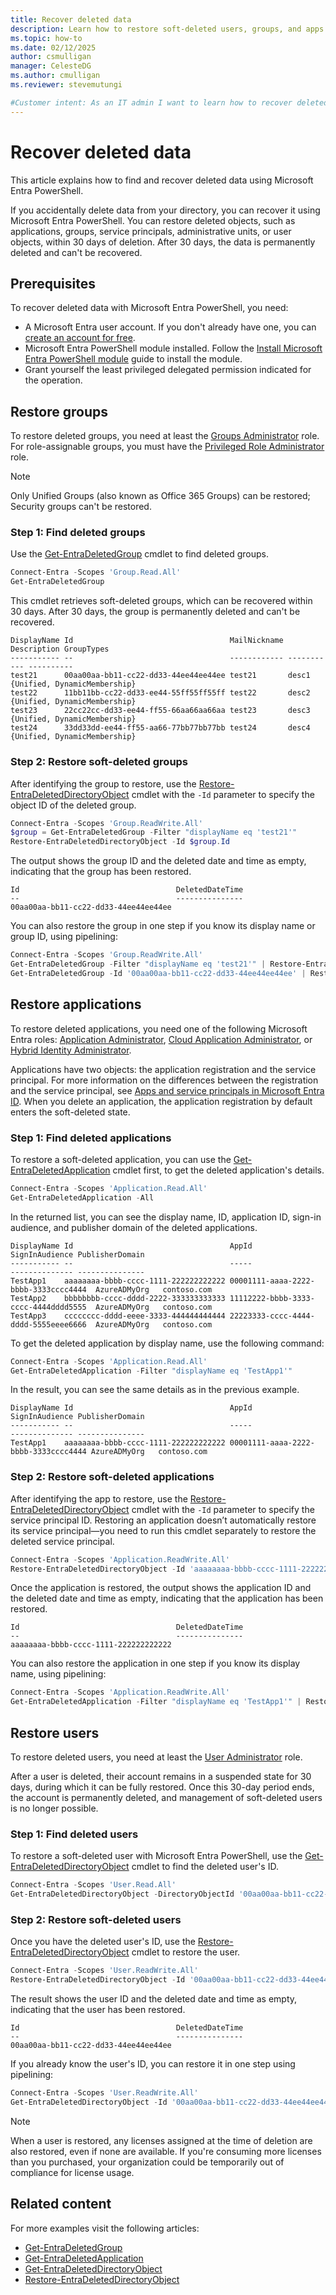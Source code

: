 ```yaml
---
title: Recover deleted data
description: Learn how to restore soft-deleted users, groups, and apps with Microsoft Entra PowerShell. Learn cmdlets, steps, and pipelining solutions for one-step data recovery.
ms.topic: how-to
ms.date: 02/12/2025
author: csmulligan
manager: CelesteDG
ms.author: cmulligan
ms.reviewer: stevemutungi

#Customer intent: As an IT admin I want to learn how to recover deleted data in Microsoft Entra PowerShell so that I can restore deleted objects in my organization.
---
```


# Recover deleted data

This article explains how to find and recover deleted data using Microsoft Entra PowerShell.

If you accidentally delete data from your directory, you can recover it using Microsoft Entra PowerShell. You can restore deleted objects, such as applications, groups, service principals, administrative units, or user objects, within 30 days of deletion. After 30 days, the data is permanently deleted and can't be recovered.

## Prerequisites

To recover deleted data with Microsoft Entra PowerShell, you need:

- A Microsoft Entra user account. If you don't already have one, you can [create an account for free](https://azure.microsoft.com/free/?WT.mc_id=A261C142F).
- Microsoft Entra PowerShell module installed. Follow the [Install Microsoft Entra PowerShell module](installation.md) guide to install the module.
- Grant yourself the least privileged delegated permission indicated for the operation.

## Restore groups

To restore deleted groups, you need at least the [Groups Administrator](/entra/identity/role-based-access-control/permissions-reference?toc=/powershell/entra-powershell/toc.json&bc=/powershell/entra-powershell/breadcrumb/toc.json#groups-administrator) role. For role-assignable groups, you must have the [Privileged Role Administrator](/entra/identity/role-based-access-control/permissions-reference?toc=/powershell/entra-powershell/toc.json&bc=/powershell/entra-powershell/breadcrumb/toc.json#privileged-role-administrator) role.

> [!NOTE]
> Only Unified Groups (also known as Office 365 Groups) can be restored; Security groups can't be restored.

### Step 1: Find deleted groups

Use the [Get-EntraDeletedGroup](/powershell/module/microsoft.entra/get-entradeletedgroup) cmdlet to find deleted groups.

```powershell
Connect-Entra -Scopes 'Group.Read.All'
Get-EntraDeletedGroup
```

This cmdlet retrieves soft-deleted groups, which can be recovered within 30 days. After 30 days, the group is permanently deleted and can't be recovered.

```Output
DisplayName Id                                   MailNickname Description GroupTypes
----------- --                                   ------------ ----------- ----------
test21      00aa00aa-bb11-cc22-dd33-44ee44ee44ee test21       desc1       {Unified, DynamicMembership}
test22      11bb11bb-cc22-dd33-ee44-55ff55ff55ff test22       desc2       {Unified, DynamicMembership}
test23      22cc22cc-dd33-ee44-ff55-66aa66aa66aa test23       desc3       {Unified, DynamicMembership}
test24      33dd33dd-ee44-ff55-aa66-77bb77bb77bb test24       desc4       {Unified, DynamicMembership}
```

### Step 2: Restore soft-deleted groups

After identifying the group to restore, use the [Restore-EntraDeletedDirectoryObject](/powershell/module/microsoft.entra/restore-entradeleteddirectoryobject) cmdlet with the `-Id` parameter to specify the object ID of the deleted group.

```powershell
Connect-Entra -Scopes 'Group.ReadWrite.All' 
$group = Get-EntraDeletedGroup -Filter "displayName eq 'test21'"
Restore-EntraDeletedDirectoryObject -Id $group.Id
```

The output shows the group ID and the deleted date and time as empty, indicating that the group has been restored.
```Output
Id                                   DeletedDateTime
--                                   ---------------
00aa00aa-bb11-cc22-dd33-44ee44ee44ee
```

You can also restore the group in one step if you know its display name or group ID, using pipelining:

```powershell
Connect-Entra -Scopes 'Group.ReadWrite.All' 
Get-EntraDeletedGroup -Filter "displayName eq 'test21'" | Restore-EntraDeletedDirectoryObject #if you know the display name
Get-EntraDeletedGroup -Id '00aa00aa-bb11-cc22-dd33-44ee44ee44ee' | Restore-EntraDeletedDirectoryObject #if you know the group ID
```

## Restore applications

To restore deleted applications, you need one of the following Microsoft Entra roles: [Application Administrator](/entra/identity/role-based-access-control/permissions-reference?toc=/powershell/entra-powershell/toc.json&bc=/powershell/entra-powershell/breadcrumb/toc.json#application-administrator), [Cloud Application Administrator](/entra/identity/role-based-access-control/permissions-reference?toc=/powershell/entra-powershell/toc.json&bc=/powershell/entra-powershell/breadcrumb/toc.json#cloud-application-administrator), or [Hybrid Identity Administrator](/entra/identity/role-based-access-control/permissions-reference?toc=/powershell/entra-powershell/toc.json&bc=/powershell/entra-powershell/breadcrumb/toc.json#hybrid-identity-administrator).

Applications have two objects: the application registration and the service principal. For more information on the differences between the registration and the service principal, see [Apps and service principals in Microsoft Entra ID](/entra/identity-platform/app-objects-and-service-principals).
When you delete an application, the application registration by default enters the soft-deleted state.

### Step 1: Find deleted applications

To restore a soft-deleted application, you can use the [Get-EntraDeletedApplication](/powershell/module/microsoft.entra/get-entradeletedapplication) cmdlet first, to get the deleted application's details.

```powershell
Connect-Entra -Scopes 'Application.Read.All'
Get-EntraDeletedApplication -All
```

In the returned list, you can see the display name, ID, application ID, sign-in audience, and publisher domain of the deleted applications.

```Output
DisplayName Id                                   AppId                                 SignInAudience PublisherDomain
----------- --                                   -----                                 -------------- ---------------
TestApp1    aaaaaaaa-bbbb-cccc-1111-222222222222 00001111-aaaa-2222-bbbb-3333cccc4444  AzureADMyOrg   contoso.com
TestApp2    bbbbbbbb-cccc-dddd-2222-333333333333 11112222-bbbb-3333-cccc-4444dddd5555  AzureADMyOrg   contoso.com
TestApp3    cccccccc-dddd-eeee-3333-444444444444 22223333-cccc-4444-dddd-5555eeee6666  AzureADMyOrg   contoso.com
```

To get the deleted application by display name, use the following command:

```powershell
Connect-Entra -Scopes 'Application.Read.All'
Get-EntraDeletedApplication -Filter "displayName eq 'TestApp1'"
```

In the result, you can see the same details as in the previous example.

```Output
DisplayName Id                                   AppId                                SignInAudience PublisherDomain
----------- --                                   -----                                -------------- ---------------
TestApp1    aaaaaaaa-bbbb-cccc-1111-222222222222 00001111-aaaa-2222-bbbb-3333cccc4444 AzureADMyOrg   contoso.com
```

### Step 2: Restore soft-deleted applications

After identifying the app to restore, use the [Restore-EntraDeletedDirectoryObject](/powershell/module/microsoft.entra/restore-entradeleteddirectoryobject) cmdlet with the `-Id` parameter to specify the service principal ID. Restoring an application doesn’t automatically restore its service principal—you need to run this cmdlet separately to restore the deleted service principal.

```powershell
Connect-Entra -Scopes 'Application.ReadWrite.All' 
Restore-EntraDeletedDirectoryObject -Id 'aaaaaaaa-bbbb-cccc-1111-222222222222'
```

Once the application is restored, the output shows the application ID and the deleted date and time as empty, indicating that the application has been restored.
```Output
Id                                   DeletedDateTime
--                                   ---------------
aaaaaaaa-bbbb-cccc-1111-222222222222
```

You can also restore the application in one step if you know its display name, using pipelining:

```powershell
Connect-Entra -Scopes 'Application.ReadWrite.All' 
Get-EntraDeletedApplication -Filter "displayName eq 'TestApp1'" | Restore-EntraDeletedDirectoryObject
```

## Restore users

To restore deleted users, you need at least the [User Administrator](/entra/identity/role-based-access-control/permissions-reference?toc=/powershell/entra-powershell/toc.json&bc=/powershell/entra-powershell/breadcrumb/toc.json#user-administrator) role.

After a user is deleted, their account remains in a suspended state for 30 days, during which it can be fully restored. Once this 30-day period ends, the account is permanently deleted, and management of soft-deleted users is no longer possible.

### Step 1: Find deleted users

To restore a soft-deleted user with Microsoft Entra PowerShell, use the [Get-EntraDeletedDirectoryObject](/powershell/module/microsoft.entra/get-entradeleteddirectoryobject) cmdlet to find the deleted user's ID.

```powershell
Connect-Entra -Scopes 'User.Read.All'
Get-EntraDeletedDirectoryObject -DirectoryObjectId '00aa00aa-bb11-cc22-dd33-44ee44ee44ee'
```

### Step 2: Restore soft-deleted users

Once you have the deleted user's ID,  use the [Restore-EntraDeletedDirectoryObject](/powershell/module/microsoft.entra/restore-entradeleteddirectoryobject) cmdlet to restore the user.

```powershell
Connect-Entra -Scopes 'User.ReadWrite.All'
Restore-EntraDeletedDirectoryObject -Id '00aa00aa-bb11-cc22-dd33-44ee44ee44ee' 
```

The result shows the user ID and the deleted date and time as empty, indicating that the user has been restored.
```Output
Id                                   DeletedDateTime
--                                   ---------------
00aa00aa-bb11-cc22-dd33-44ee44ee44ee
```

If you already know the user's ID, you can restore it in one step using pipelining:

```powershell
Connect-Entra -Scopes 'User.ReadWrite.All'
Get-EntraDeletedDirectoryObject -Id '00aa00aa-bb11-cc22-dd33-44ee44ee44ee' | Restore-EntraDeletedDirectoryObject
```

> [!NOTE]
> When a user is restored, any licenses assigned at the time of deletion are also restored, even if none are available. If you're consuming more licenses than you purchased, your organization could be temporarily out of compliance for license usage.

## Related content

For more examples visit the following articles:

- [Get-EntraDeletedGroup](/powershell/module/microsoft.entra/get-entradeletedgroup?)
- [Get-EntraDeletedApplication](/powershell/module/microsoft.entra/get-entradeletedapplication)
- [Get-EntraDeletedDirectoryObject](/powershell/module/microsoft.entra/get-entradeleteddirectoryobject?)
- [Restore-EntraDeletedDirectoryObject](/powershell/module/microsoft.entra/restore-entradeleteddirectoryobject)
